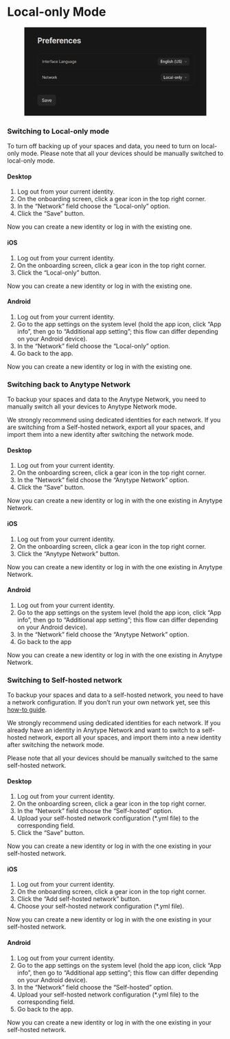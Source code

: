 # Local-only Mode

<figure><img src="../../.gitbook/assets/image (2).png" alt=""><figcaption></figcaption></figure>

### Switching to Local-only mode <a href="#docs-internal-guid-b8474bf5-7fff-883b-ea7e-2e4905cc9a00" id="docs-internal-guid-b8474bf5-7fff-883b-ea7e-2e4905cc9a00"></a>

To turn off backing up of your spaces and data, you need to turn on local-only mode. Please note that all your devices should be manually switched to local-only mode.

#### Desktop

1. Log out from your current identity.
2. On the onboarding screen, click a gear icon in the top right corner.
3. In the “Network” field choose the “Local-only” option.
4. Click the “Save” button.

Now you can create a new identity or log in with the existing one.

#### iOS

1. Log out from your current identity.
2. On the onboarding screen, click a gear icon in the top right corner.
3. Click the “Local-only” button.

Now you can create a new identity or log in with the existing one.

#### Android

1. Log out from your current identity.
2. Go to the app settings on the system level (hold the app icon, click “App info”, then go to “Additional app setting”; this flow can differ depending on your Android device).
3. In the “Network” field choose the “Local-only” option.
4. Go back to the app.

Now you can create a new identity or log in with the existing one.

### Switching back to Anytype Network

To backup your spaces and data to the Anytype Network, you need to manually switch all your devices to Anytype Network mode.

We strongly recommend using dedicated identities for each network. If you are switching from a Self-hosted network, export all your spaces, and import them into a new identity after switching the network mode.

#### Desktop

1. Log out from your current identity.
2. On the onboarding screen, click a gear icon in the top right corner.
3. In the “Network” field choose the “Anytype Network” option.
4. Click the “Save” button.

Now you can create a new identity or log in with the one existing in Anytype Network.

#### iOS

1. Log out from your current identity.
2. On the onboarding screen, click a gear icon in the top right corner.
3. Click the “Anytype Network” button.

Now you can create a new identity or log in with the one existing in Anytype Network.

#### Android

1. Log out from your current identity.
2. Go to the app settings on the system level (hold the app icon, click “App info”, then go to “Additional app setting”; this flow can differ depending on your Android device).
3. In the “Network” field choose the “Anytype Network” option.
4. Go back to the app

Now you can create a new identity or log in with the one existing in Anytype Network.

### Switching to Self-hosted network

To backup your spaces and data to a self-hosted network, you need to have a network configuration. If you don’t run your own network yet, see this [how-to guide](https://tech.anytype.io/how-to/self-hosting).

We strongly recommend using dedicated identities for each network. If you already have an identity in Anytype Network and want to switch to a self-hosted network, export all your spaces, and import them into a new identity after switching the network mode.

Please note that all your devices should be manually switched to the same self-hosted network.

#### Desktop

1. Log out from your current identity.
2. On the onboarding screen, click a gear icon in the top right corner.
3. In the “Network” field choose the “Self-hosted” option.
4. Upload your self-hosted network configuration (\*.yml file) to the corresponding field.
5. Click the “Save” button.

Now you can create a new identity or log in with the one existing in your self-hosted network.

#### iOS

1. Log out from your current identity.
2. On the onboarding screen, click a gear icon in the top right corner.
3. Click the “Add self-hosted network” button.
4. Choose your self-hosted network configuration (\*.yml file).

Now you can create a new identity or log in with the one existing in your self-hosted network.

#### Android

1. Log out from your current identity.
2. Go to the app settings on the system level (hold the app icon, click “App info”, then go to “Additional app setting”; this flow can differ depending on your Android device).
3. In the “Network” field choose the “Self-hosted” option.
4. Upload your self-hosted network configuration (\*.yml file) to the corresponding field.
5. Go back to the app.

Now you can create a new identity or log in with the one existing in your self-hosted network.
